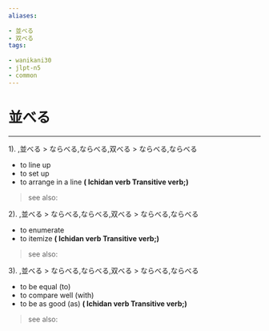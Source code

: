```yaml
---
aliases:
    
- 並べる
- 双べる
tags:
    
- wanikani30
- jlpt-n5
- common
---
```


# 並べる
---
1).
,並べる > ならべる,ならべる,双べる > ならべる,ならべる

- to line up
- to set up
- to arrange in a line
**( Ichidan verb Transitive verb;)**
> see also: 
            
2).
,並べる > ならべる,ならべる,双べる > ならべる,ならべる

- to enumerate
- to itemize
**( Ichidan verb Transitive verb;)**
> see also: 
            
3).
,並べる > ならべる,ならべる,双べる > ならべる,ならべる

- to be equal (to)
- to compare well (with)
- to be as good (as)
**( Ichidan verb Transitive verb;)**
> see also: 
            